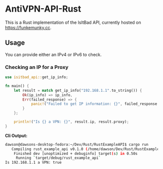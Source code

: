 # AntiVPN-API-Rust
This is a Rust implementation of the IsItBad API, currently hosted on https://funkemunky.cc.

## Usage
You can provide either an IPv4 or IPv6 to check.

### Checking an IP for a Proxy
```rust
use isitbad_api::get_ip_info;

fn main() {
    let result = match get_ip_info("192.168.1.1".to_string()) {
        Ok(ip_info) => ip_info,
        Err(failed_response) => {
            panic!("Failed to get IP information: {}", failed_response.reason);
        }
    };

    println!("Is {} a VPN: {}", result.ip, result.proxy);
}
```

**Cli Output:**
```bash
dawson@dawsons-desktop-fedora:~/Dev/Rust/RustExampleAPI$ cargo run
   Compiling rust_example_api v0.1.0 (/home/dawson/Dev/Rust/RustExampleAPI)
    Finished dev [unoptimized + debuginfo] target(s) in 0.50s
     Running `target/debug/rust_example_api`
Is 192.168.1.1 a VPN: true
```
